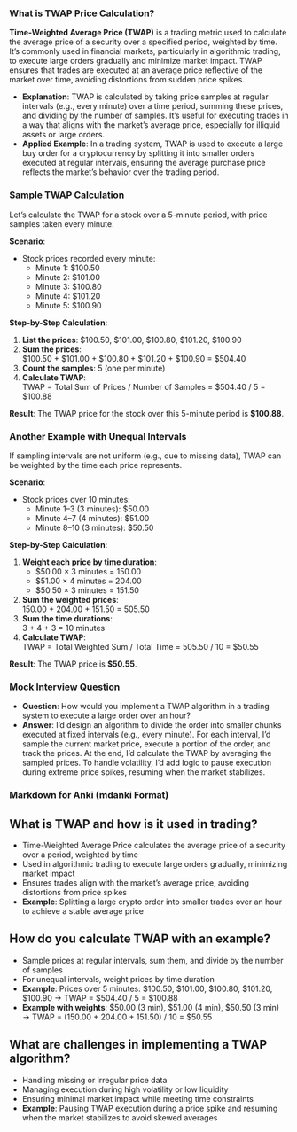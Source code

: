 ### What is TWAP Price Calculation?

**Time-Weighted Average Price (TWAP)** is a trading metric used to calculate the average price of a security over a specified period, weighted by time. It’s commonly used in financial markets, particularly in algorithmic trading, to execute large orders gradually and minimize market impact. TWAP ensures that trades are executed at an average price reflective of the market over time, avoiding distortions from sudden price spikes.

- **Explanation**: TWAP is calculated by taking price samples at regular intervals (e.g., every minute) over a time period, summing these prices, and dividing by the number of samples. It’s useful for executing trades in a way that aligns with the market’s average price, especially for illiquid assets or large orders.
- **Applied Example**: In a trading system, TWAP is used to execute a large buy order for a cryptocurrency by splitting it into smaller orders executed at regular intervals, ensuring the average purchase price reflects the market’s behavior over the trading period.

### Sample TWAP Calculation

Let’s calculate the TWAP for a stock over a 5-minute period, with price samples taken every minute.

**Scenario**:
- Stock prices recorded every minute:  
  - Minute 1: $100.50  
  - Minute 2: $101.00  
  - Minute 3: $100.80  
  - Minute 4: $101.20  
  - Minute 5: $100.90  

**Step-by-Step Calculation**:
1. **List the prices**: $100.50, $101.00, $100.80, $101.20, $100.90
2. **Sum the prices**:  
   $100.50 + $101.00 + $100.80 + $101.20 + $100.90 = $504.40
3. **Count the samples**: 5 (one per minute)
4. **Calculate TWAP**:  
   TWAP = Total Sum of Prices / Number of Samples = $504.40 / 5 = $100.88

**Result**: The TWAP price for the stock over this 5-minute period is **$100.88**.

### Another Example with Unequal Intervals

If sampling intervals are not uniform (e.g., due to missing data), TWAP can be weighted by the time each price represents.

**Scenario**:
- Stock prices over 10 minutes:  
  - Minute 1–3 (3 minutes): $50.00  
  - Minute 4–7 (4 minutes): $51.00  
  - Minute 8–10 (3 minutes): $50.50  

**Step-by-Step Calculation**:
1. **Weight each price by time duration**:  
   - $50.00 × 3 minutes = 150.00  
   - $51.00 × 4 minutes = 204.00  
   - $50.50 × 3 minutes = 151.50  
2. **Sum the weighted prices**:  
   150.00 + 204.00 + 151.50 = 505.50  
3. **Sum the time durations**:  
   3 + 4 + 3 = 10 minutes  
4. **Calculate TWAP**:  
   TWAP = Total Weighted Sum / Total Time = 505.50 / 10 = $50.55

**Result**: The TWAP price is **$50.55**.

### Mock Interview Question
- **Question**: How would you implement a TWAP algorithm in a trading system to execute a large order over an hour?
- **Answer**: I’d design an algorithm to divide the order into smaller chunks executed at fixed intervals (e.g., every minute). For each interval, I’d sample the current market price, execute a portion of the order, and track the prices. At the end, I’d calculate the TWAP by averaging the sampled prices. To handle volatility, I’d add logic to pause execution during extreme price spikes, resuming when the market stabilizes.

### Markdown for Anki (mdanki Format)



## What is TWAP and how is it used in trading?
* Time-Weighted Average Price calculates the average price of a security over a period, weighted by time
* Used in algorithmic trading to execute large orders gradually, minimizing market impact
* Ensures trades align with the market’s average price, avoiding distortions from price spikes
* **Example**: Splitting a large crypto order into smaller trades over an hour to achieve a stable average price

## How do you calculate TWAP with an example?
* Sample prices at regular intervals, sum them, and divide by the number of samples
* For unequal intervals, weight prices by time duration
* **Example**: Prices over 5 minutes: $100.50, $101.00, $100.80, $101.20, $100.90 → TWAP = $504.40 / 5 = $100.88
* **Example with weights**: $50.00 (3 min), $51.00 (4 min), $50.50 (3 min) → TWAP = (150.00 + 204.00 + 151.50) / 10 = $50.55

## What are challenges in implementing a TWAP algorithm?
* Handling missing or irregular price data
* Managing execution during high volatility or low liquidity
* Ensuring minimal market impact while meeting time constraints
* **Example**: Pausing TWAP execution during a price spike and resuming when the market stabilizes to avoid skewed averages

